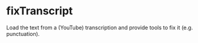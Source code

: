 # fixTranscript
Load the text from a (YouTube) transcription and provide tools to fix it (e.g. punctuation).
